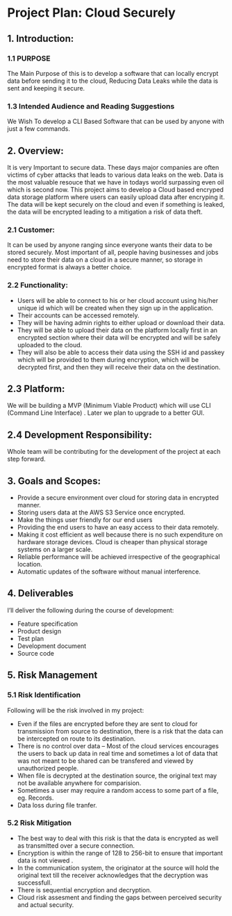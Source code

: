 # Project Plan: Cloud Securely

## 1. Introduction:

### 1.1 PURPOSE

The Main Purpose of this is to develop a software that can locally encrypt data before sending it to the cloud, Reducing Data Leaks while the data is sent and keeping it secure.

### 1.3 Intended Audience and Reading Suggestions

We Wish To develop a CLI Based Software that can be used by anyone with just a few commands.

## 2. Overview:

It is very Important to secure data. These days major companies are often victims of cyber attacks that leads to various data leaks on the web. Data is the most valuable resouce that we have in todays world surpassing even oil which is second now. This project aims to develop a Cloud based encryped data storage platform where users can easily upload data after encryping it. The data will be kept securely on the cloud and even if something is leaked, the data will be encrypted leading to a mitigation a risk of data theft.

### 2.1 Customer:

It can be used by anyone ranging since everyone wants their data to be stored securely. Most important of all, people having businesses and jobs need to store their data on a cloud in a secure manner, so storage in encrypted format is always a better choice.

### 2.2 Functionality:

- Users will be able to connect to his or her cloud account using his/her unique id which will be created when they sign up in the application.
- Their accounts can be accessed remotely.
- They will be having admin rights to either upload or download their data.
- They will be able to upload their data on the platform locally first in an encrypted section where their data will be encrypted and will be safely uploaded to the cloud.
- They will also be able to access their data using the SSH id and passkey which will be provided to them during encryption, which will be decrypted first, and then they will receive their data on the destination.

## 2.3 Platform:

We will be building a MVP (Minimum Viable Product) which will use CLI (Command Line Interface) . Later we plan to upgrade to a better GUI.

## 2.4 Development Responsibility:

Whole team will be contributing for the development of the project at each step forward.

## 3. Goals and Scopes:

-	Provide a secure environment over cloud for storing data in encrypted manner.
-	Storing users data at the AWS S3 Service once encrypted.
-	Make the things user friendly for our end users
-	Providing the end users to have an easy access to their data remotely.
-	Making it cost efficient as well because there is no such expenditure on hardware storage devices. Cloud is cheaper than physical storage systems on a larger scale.
-	Reliable performance will be achieved irrespective of the geographical location.
-	Automatic updates of the software without manual interference.

## 4. Deliverables

I’ll deliver the following during the course of development:
- Feature specification
- Product design
- Test plan
- Development document
- Source code

## 5. Risk Management

### 5.1 Risk Identification

Following will be the risk involved in my project:

- Even if the files are encrypted before they are sent to cloud for transmission from source to destination, there is a risk that the data can be intercepted on route to its destination.
- There is no control over data – Most of the cloud services encourages the users to back up data in real time and sometimes a lot of data that was not meant to be shared can be transfered and viewed by unauthorized people.
- When file is decrypted at the destination source, the original text may not be available anywhere for comparision.
- Sometimes a user may require a random access to some part of a file, eg. Records.
- Data loss during file tranfer.

### 5.2 Risk Mitigation

- The best way to deal with this risk is that the data is encrypted as well as transmitted over a secure connection.
- Encryption is within the range of 128 to 256-bit to ensure that important data is not viewed .
- In the communication system, the originator at the source will hold the original text till the receiver acknowledges that the decryption was successfull.
- There is sequential encryption and decryption.
- Cloud risk assesment and finding the gaps between perceived security and actual security.

